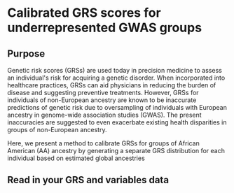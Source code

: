 # Calibrated GRS scores for underrepresented GWAS groups

## Purpose

Genetic risk scores (GRSs) are used today in precision medicine to assess an individual's risk for acquiring a genetic disorder. When incorporated into healthcare practices, GRSs can aid physicians in reducing the burden of disease and suggesting preventive treatments. However, GRSs for individuals of non-European ancestry are known to be inaccurate predictions of genetic risk due to oversampling of individuals with European ancestry in genome-wide association studies (GWAS). The present inaccuracies are suggested to even exacerbate existing health disparities in groups of non-European ancestry.

Here, we present a method to calibrate GRSs for groups of African American (AA) ancestry by generating a separate GRS distribution for each individual based on estimated global ancestries

## Read in your GRS and variables data

